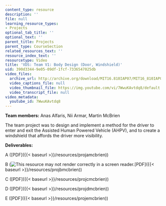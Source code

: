 ```yaml
---
content_type: resource
description: ''
file: null
learning_resource_types:
- Projects
optional_tab_title: ''
optional_text: ''
parent_title: Projects
parent_type: CourseSection
related_resources_text: ''
resource_index_text: ''
resourcetype: Video
title: 'VDS: Team V1: Body Design (Door, Windshield)'
uid: 390d3344-9e05-09df-1fcf-7336547025db
video_files:
  archive_url: http://archive.org/download/MIT16.810IAP07/MIT16_810IAP07team_v1_300k.mp4
  video_captions_file: null
  video_thumbnail_file: https://img.youtube.com/vi/7WwuKAvtdq8/default.jpg
  video_transcript_file: null
video_metadata:
  youtube_id: 7WwuKAvtdq8
---
```


**Team members:** Anas Alfaris, Nii Armar, Martin McBrien

The team project was to design and implement a method for the driver to enter and exit the Assisted Human Powered Vehicle (AHPV), and to create a windshield that affords the driver more visibility.

**Deliverables:**

A ([PDF]({{< baseurl >}}/resources/projamcbrien))

B (![This resource may not render correctly in a screen reader.](/images/inacessible.gif)[PDF]({{< baseurl >}}/resources/projbmcbrien))

C ([PDF]({{< baseurl >}}/resources/projcmcbrien))

D ([PDF]({{< baseurl >}}/resources/projdmcbrien))

E ([PDF]({{< baseurl >}}/resources/projemcbrien))